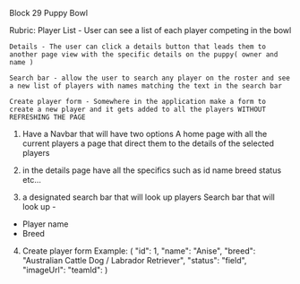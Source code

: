 Block 29 Puppy Bowl

Rubric:
	Player List - User can see a list of each player competing in the bowl
	
    Details - The user can click a details button that leads them to another page view with the specific details on the puppy( owner and name )
	
    Search bar - allow the user to search any player on the roster and see a new list of players with names matching the text in the search bar
	
    Create player form - Somewhere in the application make a form to create a new player and it gets added to all the players WITHOUT REFRESHING THE PAGE	

1. Have a Navbar that will have two options 
A home page with all the current players 
a page that direct them to the details of the selected players

2. in the details page have all the specifics such as 
id 
 name 
 breed
 status 
 etc...

3. a designated search bar that will look up players
	Search bar that will look up -
-	Player name 
- 	Breed

4. Create player form 
	Example: (
              	"id": 1,
              	"name": "Anise",
              	"breed": "Australian Cattle Dog / Labrador Retriever",
              	"status": "field",
              	"imageUrl": 
              	"teamId":
)
